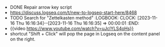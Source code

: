 - DONE Repair arrow key script
- https://discuss.logseq.com/t/new-to-logseq-start-here/8468
- TODO Search for "Zettelkasten method"
  :LOGBOOK:
  CLOCK: [2023-11-16 Thu 16:16:34]--[2023-11-16 Thu 16:16:35] =>  00:00:01
  :END:
- {{video https://www.youtube.com/watch?v=uJclYLS4oHs}}
- shortcut "Shift + Click" will pop the page in Logseq on the content panel on the right.